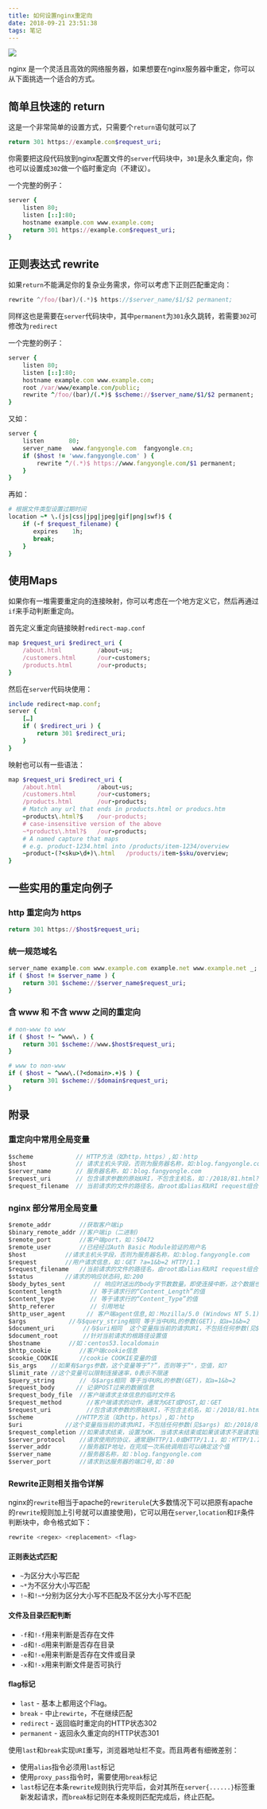 ```yaml
---
title: 如何设置nginx重定向
date: 2018-09-21 23:51:38
tags: 笔记
---
```


![](/images/bookmark.jpg)

nginx 是一个灵活且高效的网络服务器，如果想要在nginx服务器中重定，你可以从下面挑选一个适合的方式。

## 简单且快速的 return

这是一个非常简单的设置方式，只需要个`return`语句就可以了
```ruby
return 301 https://example.com$request_uri;
```
你需要把这段代码放到nginx配置文件的`server`代码块中，`301`是永久重定向，你也可以设置成`302`做一个临时重定向（不建议）。

一个完整的例子：
```ruby
server {
    listen 80;
    listen [::]:80;
    hostname example.com www.example.com;
    return 301 https://example.com$request_uri;
}
```

## 正则表达式 rewrite

如果`return`不能满足你的复杂业务需求，你可以考虑下正则匹配重定向：
```javascript
rewrite ^/foo/(bar)/(.*)$ https://$server_name/$1/$2 permanent;
```
同样这也是需要在`server`代码块中，其中`permanent`为`301`永久跳转，若需要`302`可修改为`redirect`

一个完整的例子：
```ruby
server {
    listen 80;
    listen [::]:80;
    hostname example.com www.example.com;
    root /var/www/example.com/public;
    rewrite ^/foo/(bar)/(.*)$ $scheme://$server_name/$1/$2 permanent;
}
```
又如：
```ruby
server {
    listen       80;
    server_name   www.fangyongle.com  fangyongle.cn;
    if ($host != 'www.fangyongle.com' ) { 
        rewrite ^/(.*)$ https://www.fangyongle.com/$1 permanent; 
    } 
}
```
再如：
```ruby
# 根据文件类型设置过期时间
location ~* \.(js|css|jpg|jpeg|gif|png|swf)$ {
    if (-f $request_filename) {
       expires    1h;
       break;
    }
}
```

## 使用Maps

如果你有一堆需要重定向的连接映射，你可以考虑在一个地方定义它，然后再通过`if`来手动判断重定向。

首先定义重定向链接映射`redirect-map.conf`
```ruby
map $request_uri $redirect_uri {
    /about.html          /about-us;
    /customers.html      /our-customers;
    /products.html       /our-products;
}
```
然后在`server`代码块使用：
```ruby
include redirect-map.conf;
server {
    […]
    if ( $redirect_uri ) {
        return 301 $redirect_uri;
    }
}
```

映射也可以有一些语法：
```ruby
map $request_uri $redirect_uri {
    /about.html          /about-us;
    /customers.html      /our-customers;
    /products.html       /our-products;
    # Match any url that ends in products.html or producs.htm
    ~products\.html?$    /our-products;
    # case-insensitive version of the above
    ~*products\.html?$   /our-products;
    # A named capture that maps
    # e.g. product-1234.html into /products/item-1234/overview
    ~product-(?<sku>\d+)\.html   /products/item-$sku/overview;
}
```

## 一些实用的重定向例子

### http 重定向为 https
```ruby
return 301 https://$host$request_uri;
```

### 统一规范域名
```ruby
server_name example.com www.example.com example.net www.example.net _;
if ( $host != $server_name ) {
    return 301 $scheme://$server_name$request_uri;
}
```

### 含 www 和 不含 www 之间的重定向
```ruby
# non-www to www
if ( $host !~ ^www\. ) {
    return 301 $scheme://www.$host$request_uri;
}
```
```ruby
# www to non-www
if ( $host ~ ^www\.(?<domain>.+)$ ) {
    return 301 $scheme://$domain$request_uri;
}
```

## 附录

### 重定向中常用全局变量

```javascript
$scheme		       // HTTP方法（如http，https）,如：http
$host			   // 请求主机头字段，否则为服务器名称，如:blog.fangyongle.com
$server_name	   // 服务器名称，如：blog.fangyongle.com
$request_uri	   // 包含请求参数的原始URI，不包含主机名，如：/2018/81.html?a=1&b=2
$request_filename  // 当前请求的文件的路径名，由root或alias和URI request组合而成，如：/2013/81.html
```

### nginx 部分常用全局变量
```javascript
$remote_addr		//获取客户端ip
$binary_remote_addr	//客户端ip（二进制)
$remote_port		//客户端port，如：50472
$remote_user		//已经经过Auth Basic Module验证的用户名
$host			//请求主机头字段，否则为服务器名称，如:blog.fangyongle.com
$request		//用户请求信息，如：GET ?a=1&b=2 HTTP/1.1
$request_filename	//当前请求的文件的路径名，由root或alias和URI request组合而成，如：/2013/81.html
$status			//请求的响应状态码,如:200
$body_bytes_sent        // 响应时送出的body字节数数量。即使连接中断，这个数据也是精确的,如：40
$content_length	       // 等于请求行的“Content_Length”的值
$content_type	       // 等于请求行的“Content_Type”的值
$http_referer	       // 引用地址
$http_user_agent      // 客户端agent信息,如：Mozilla/5.0 (Windows NT 5.1) AppleWebKit/537.36 (KHTML, like Gecko) Chrome/29.0.1547.76 Safari/537.36
$args		     //与$query_string相同 等于当中URL的参数(GET)，如a=1&b=2
$document_uri	     //与$uri相同  这个变量指当前的请求URI，不包括任何参数(见$args) 如:/2018/81.html
$document_root	     //针对当前请求的根路径设置值
$hostname	     //如：centos53.localdomain
$http_cookie	    //客户端cookie信息
$cookie_COOKIE	    //cookie COOKIE变量的值
$is_args	//如果有$args参数，这个变量等于”?”，否则等于”"，空值，如?
$limit_rate	//这个变量可以限制连接速率，0表示不限速
$query_string	    // 与$args相同 等于当中URL的参数(GET)，如a=1&b=2
$request_body	   // 记录POST过来的数据信息
$request_body_file	//客户端请求主体信息的临时文件名
$request_method	      //客户端请求的动作，通常为GET或POST,如：GET
$request_uri	      //包含请求参数的原始URI，不包含主机名，如：/2018/81.html?a=1&b=2
$scheme		       //HTTP方法（如http，https）,如：http
$uri			//这个变量指当前的请求URI，不包括任何参数(见$args) 如:/2018/81.html
$request_completion	//如果请求结束，设置为OK. 当请求未结束或如果该请求不是请求链串的最后一个时，为空(Empty)，如：OK
$server_protocol	//请求使用的协议，通常是HTTP/1.0或HTTP/1.1，如：HTTP/1.1
$server_addr		//服务器IP地址，在完成一次系统调用后可以确定这个值
$server_name		//服务器名称，如：blog.fangyongle.com
$server_port		//请求到达服务器的端口号,如：80
```

### Rewrite正则相关指令详解

nginx的`rewrite`相当于apache的`rewriterule`(大多数情况下可以把原有apache的`rewrite`规则加上引号就可以直接使用)，它可以用在`server`,`location`和`IF`条件判断块中，命令格式如下：
```javascript
rewrite <regex> <replacement> <flag>
```
#### 正则表达式匹配

* `~`为区分大小写匹配
* `~*`为不区分大小写匹配
* `!~`和`!~*`分别为区分大小写不匹配及不区分大小写不匹配

#### 文件及目录匹配判断

* `-f`和`!-f`用来判断是否存在文件
* `-d`和`!-d`用来判断是否存在目录
* `-e`和`!-e`用来判断是否存在文件或目录
* `-x`和`!-x`用来判断文件是否可执行

#### flag标记

* `last` - 基本上都用这个Flag。
* `break` - 中止`rewirte`，不在继续匹配
* `redirect` - 返回临时重定向的HTTP状态302
* `permanent` - 返回永久重定向的HTTP状态301

使用`last`和`break`实现`URI`重写，浏览器地址栏不变。而且两者有细微差别：

* 使用`alias`指令必须用`last`标记
* 使用`proxy_pass`指令时，需要使用`break`标记
* `last`标记在本条`rewrite`规则执行完毕后，会对其所在`server{......}`标签重新发起请求，而`break`标记则在本条规则匹配完成后，终止匹配。 
